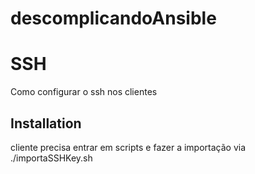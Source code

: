 # descomplicandoAnsible
# SSH

Como configurar o ssh nos clientes

## Installation

cliente  precisa entrar em scripts e fazer a importação via ./importaSSHKey.sh
